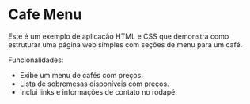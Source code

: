 # Cafe Menu

Este é um exemplo de aplicação HTML e CSS que demonstra como estruturar uma página web simples com seções de menu para um café.

Funcionalidades:
- Exibe um menu de cafés com preços.
- Lista de sobremesas disponíveis com preços.
- Inclui links e informações de contato no rodapé.
